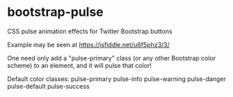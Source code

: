 # bootstrap-pulse
CSS pulse animation effects for Twitter Bootstrap buttons

Example may be seen at https://jsfiddle.net/u6f5phz3/3/

One need only add a "pulse-primary" class (or any other Bootstrap color scheme) to an element, and it will pulse that color!

Default color classes:
pulse-primary
pulse-info
pulse-warning
pulse-danger
pulse-default
pulse-success
